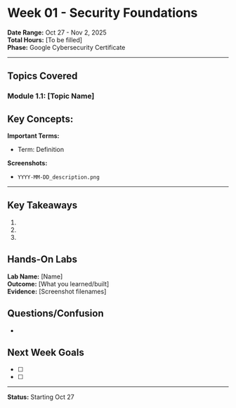 # Week 01 - Security Foundations

**Date Range:** Oct 27 - Nov 2, 2025  
**Total Hours:** [To be filled]  
**Phase:** Google Cybersecurity Certificate

---

##  Topics Covered

### Module 1.1: [Topic Name]
**Key Concepts:**
- 

**Important Terms:**
- Term: Definition

**Screenshots:**
- `YYYY-MM-DD_description.png`

---

##  Key Takeaways
1. 
2. 
3. 

##  Hands-On Labs
**Lab Name:** [Name]  
**Outcome:** [What you learned/built]  
**Evidence:** [Screenshot filenames]

## Questions/Confusion
- 

##  Next Week Goals
- [ ] 
- [ ] 

---

**Status:** Starting Oct 27
